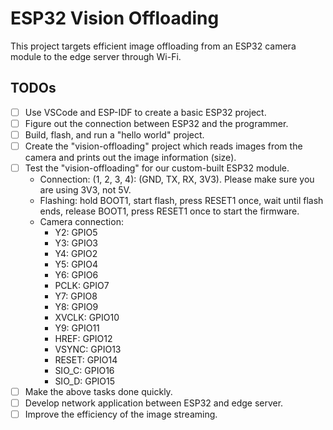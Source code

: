 # ESP32 Vision Offloading
This project targets efficient image offloading from an ESP32 camera module to the edge server through Wi-Fi.

## TODOs
- [ ] Use VSCode and ESP-IDF to create a basic ESP32 project.
- [ ] Figure out the connection between ESP32 and the programmer.
- [ ] Build, flash, and run a "hello world" project.
- [ ] Create the "vision-offloading" project which reads images from the camera and prints out the image information (size).
- [ ] Test the "vision-offloading" for our custom-built ESP32 module.
  - Connection: (1, 2, 3, 4): (GND, TX, RX, 3V3). Please make sure you are using 3V3, not 5V.
  - Flashing: hold BOOT1, start flash, press RESET1 once, wait until flash ends, release BOOT1, press RESET1 once to start the firmware.
  - Camera connection:
      - Y2: GPIO5
      - Y3: GPIO3
      - Y4: GPIO2
      - Y5: GPIO4
      - Y6: GPIO6
      - PCLK: GPIO7
      - Y7: GPIO8
      - Y8: GPIO9
      - XVCLK: GPIO10
      - Y9: GPIO11
      - HREF: GPIO12
      - VSYNC: GPIO13
      - RESET: GPIO14
      - SIO_C: GPIO16
      - SIO_D: GPIO15
- [ ] Make the above tasks done quickly.
- [ ] Develop network application between ESP32 and edge server.
- [ ] Improve the efficiency of the image streaming.
